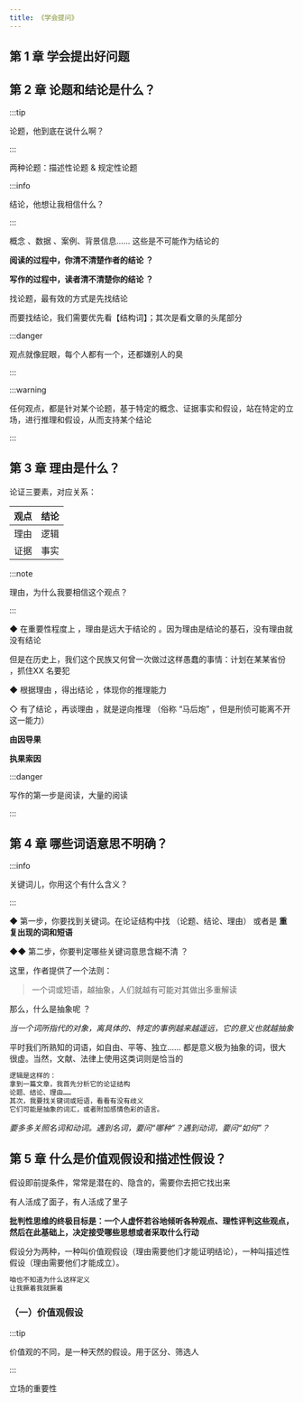 ```yaml
---
title: 《学会提问》
---
```


## 第 1 章 学会提出好问题 


## 第 2 章 论题和结论是什么？

:::tip

论题，他到底在说什么啊？

:::


两种论题：描述性论题 & 规定性论题


:::info

结论，他想让我相信什么？

:::

概念 、数据 、案例、背景信息…… 这些是不可能作为结论的


**阅读的过程中，你清不清楚作者的结论 ？**

**写作的过程中，读者清不清楚你的结论 ？**



找论题，最有效的方式是先找结论

而要找结论，我们需要优先看【结构词】；其次是看文章的头尾部分


:::danger

观点就像屁眼，每个人都有一个，还都嫌别人的臭

:::

:::warning

任何观点，都是针对某个论题，基于特定的概念、证据事实和假设，站在特定的立场，进行推理和假设，从而支持某个结论

:::



## 第 3 章 理由是什么？

论证三要素，对应关系：

|观点|结论|
|--- |---|
|理由|逻辑|
|证据|事实|


:::note

理由，为什么我要相信这个观点？

:::

◆ 在重要性程度上 ，理由是远大于结论的 。因为理由是结论的基石，没有理由就没有结论

但是在历史上，我们这个民族又何曾一次做过这样愚蠢的事情：计划在某某省份 ，抓住XX 名要犯


◆ 根据理由 ，得出结论 ，体现你的推理能力


◇ 有了结论 ，再谈理由 ，就是逆向推理 （俗称 “马后炮” ，但是刑侦可能离不开这一能力）


**由因导果** 

**执果索因**

:::danger

写作的第一步是阅读，大量的阅读

:::



## 第 4 章 哪些词语意思不明确？

:::info

关键词儿，你用这个有什么含义？

:::

 ◆ 第一步，你要找到关键词。在论证结构中找 （论题、结论、理由） 或者是 **重复出现的词和短语**

 ◆◆ 第二步，你要判定哪些关键词意思含糊不清 ？


 这里，作者提供了一个法则：

 > 一个词或短语，越抽象，人们就越有可能对其做出多重解读


 那么，什么是抽象呢 ？

 *当一个词所指代的对象，离具体的、特定的事例越来越遥远，它的意义也就越抽象*


 平时我们所熟知的词语，如自由、平等、独立……  都是意义极为抽象的词，很大很虚。当然，文献、法律上使用这类词则是恰当的


```jsx title="我的评论"
逻辑是这样的：
拿到一篇文章，我首先分析它的论证结构
论题、结论、理由……
其次，我要找关键词或短语，看看有没有歧义
它们可能是抽象的词汇，或者附加感情色彩的语言。
```

*要多多关照名词和动词。遇到名词，要问“哪种”？遇到动词，要问“如何”？*





## 第 5 章 什么是价值观假设和描述性假设？

假设即前提条件，常常是潜在的、隐含的，需要你去把它找出来

有人活成了面子，有人活成了里子

**批判性思维的终极目标是：一个人虚怀若谷地倾听各种观点、理性评判这些观点，然后在此基础上，决定接受哪些思想或者采取什么行动**

假设分为两种，一种叫价值观假设（理由需要他们才能证明结论），一种叫描述性假设（理由需要他们才能成立）。

```jsx title="我的评论"
咱也不知道为什么这样定义
让我撅着我就撅着
```

### （一）价值观假设

:::tip

价值观的不同，是一种天然的假设。用于区分、筛选人

:::

立场的重要性























